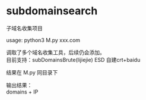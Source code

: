 # subdomainsearch

子域名收集项目  

  usage: python3 M.py xxx.com  

  调取了多个域名收集工具，后续仍会添加。  
  目前支持：subDomainsBrute(lijiejie) ESD 自建crt+baidu

  结果在 M.py 同目录下

  输出结果：  
  domains + IP